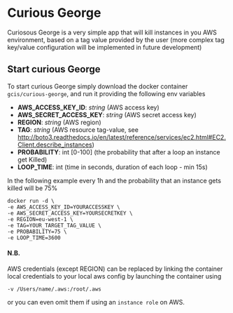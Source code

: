 # Curious George

Curiosous George is a very simple app that will kill instances in you AWS environment, based on a tag value provided by the user (more complex tag key/value configuration will be implemented in future development)


## Start curious George

To start curious George simply download the docker container `gcis/curious-george`, and run it providing the following env variables

- **AWS_ACCESS_KEY_ID**: *string* (AWS access key)
- **AWS_SECRET_ACCESS_KEY**: *string* (AWS secret access key)
- **REGION**: *string* (AWS region)
- **TAG**: *string* (AWS resource tag-value, see http://boto3.readthedocs.io/en/latest/reference/services/ec2.html#EC2.Client.describe_instances)
- **PROBABILITY**: int [0-100] (the probability that after a loop an instance get Killed)
- **LOOP_TIME**: int (time in seconds, duration of each loop - min 15s)

In the following example every 1h and the probability that an instance gets killed will be 75%

    docker run -d \
    -e AWS_ACCESS_KEY_ID=YOURACCESSKEY \
    -e AWS_SECRET_ACCESS_KEY=YOURSECRETKEY \
    -e REGION=eu-west-1 \
    -e TAG=YOUR_TARGET_TAG_VALUE \
    -e PROBABILITY=75 \
    -e LOOP_TIME=3600

#### N.B.
AWS credentials (except REGION) can be replaced by linking the container local credentials
to your local aws config by launching the container using

    -v /Users/name/.aws:/root/.aws

or you can even omit them if using an `instance role` on AWS.


